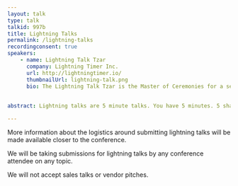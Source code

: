 ```yaml
---
layout: talk
type: talk
talkid: 997b
title: Lightning Talks
permalink: /lightning-talks
recordingconsent: true
speakers: 
    - name: Lightning Talk Tzar
      company: Lightning Timer Inc. 
      url: http://lightningtimer.io/
      thumbnailUrl: lightning-talk.png
      bio: The Lightning Talk Tzar is the Master of Ceremonies for a session of Lightning talks. Their skills include introducing the current speaker, pre-announcing the next speaker (getting them to start their setup), starting timers, and leading the crowd in a rousing applause should the timer reach '0:00'. 
    
 
abstract: Lightning talks are 5 minute talks. You have 5 minutes. 5 shall be the number, and the number shall be 5. 6 is too much. 

---
```


More information about the logistics around submitting lightning talks will be made available closer to the conference. 

We will be taking submissions for lightning talks by any conference attendee on any topic. 

We will not accept sales talks or vendor pitches. 

